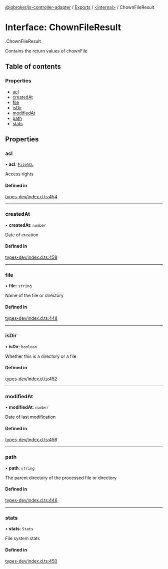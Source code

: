 [@iobroker/js-controller-adapter](../README.md) / [Exports](../modules.md) / [<internal\>](../modules/internal_.md) / ChownFileResult

# Interface: ChownFileResult

[<internal>](../modules/internal_.md).ChownFileResult

Contains the return values of chownFile

## Table of contents

### Properties

- [acl](internal_.ChownFileResult.md#acl)
- [createdAt](internal_.ChownFileResult.md#createdat)
- [file](internal_.ChownFileResult.md#file)
- [isDir](internal_.ChownFileResult.md#isdir)
- [modifiedAt](internal_.ChownFileResult.md#modifiedat)
- [path](internal_.ChownFileResult.md#path)
- [stats](internal_.ChownFileResult.md#stats)

## Properties

### acl

• **acl**: [`FileACL`](internal_.FileACL.md)

Access rights

#### Defined in

[types-dev/index.d.ts:454](https://github.com/ioBroker/ioBroker.js-controller/blob/22337d8f/packages/types-dev/index.d.ts#L454)

___

### createdAt

• **createdAt**: `number`

Date of creation

#### Defined in

[types-dev/index.d.ts:458](https://github.com/ioBroker/ioBroker.js-controller/blob/22337d8f/packages/types-dev/index.d.ts#L458)

___

### file

• **file**: `string`

Name of the file or directory

#### Defined in

[types-dev/index.d.ts:448](https://github.com/ioBroker/ioBroker.js-controller/blob/22337d8f/packages/types-dev/index.d.ts#L448)

___

### isDir

• **isDir**: `boolean`

Whether this is a directory or a file

#### Defined in

[types-dev/index.d.ts:452](https://github.com/ioBroker/ioBroker.js-controller/blob/22337d8f/packages/types-dev/index.d.ts#L452)

___

### modifiedAt

• **modifiedAt**: `number`

Date of last modification

#### Defined in

[types-dev/index.d.ts:456](https://github.com/ioBroker/ioBroker.js-controller/blob/22337d8f/packages/types-dev/index.d.ts#L456)

___

### path

• **path**: `string`

The parent directory of the processed file or directory

#### Defined in

[types-dev/index.d.ts:446](https://github.com/ioBroker/ioBroker.js-controller/blob/22337d8f/packages/types-dev/index.d.ts#L446)

___

### stats

• **stats**: `Stats`

File system stats

#### Defined in

[types-dev/index.d.ts:450](https://github.com/ioBroker/ioBroker.js-controller/blob/22337d8f/packages/types-dev/index.d.ts#L450)
